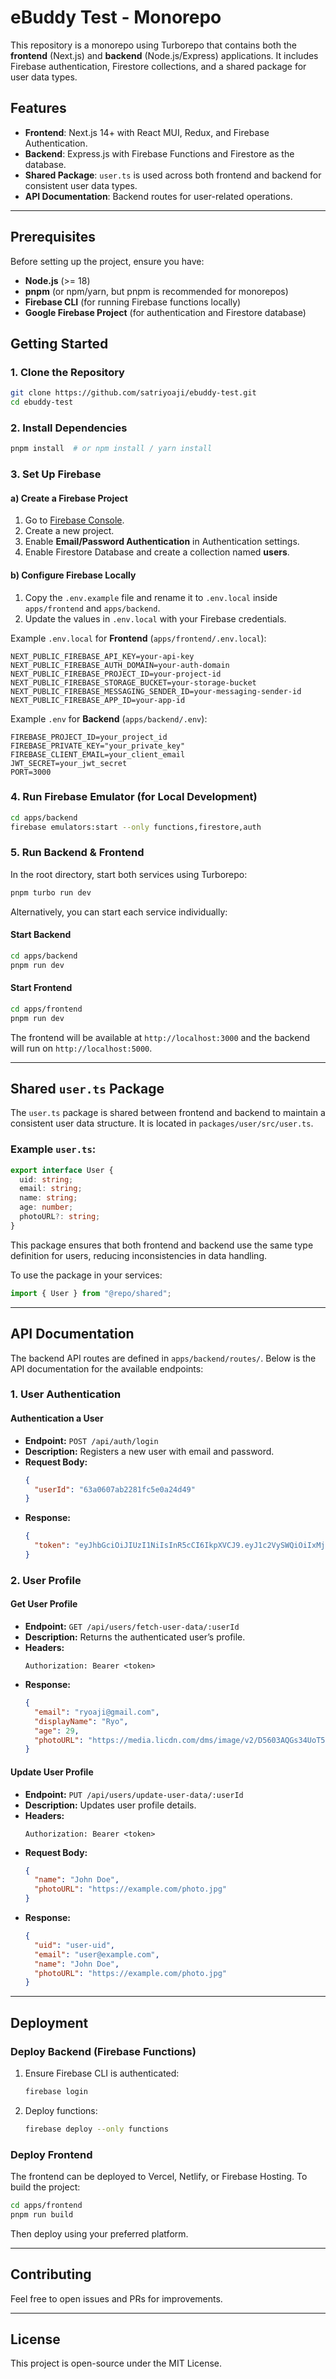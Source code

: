 # eBuddy Test - Monorepo

This repository is a monorepo using Turborepo that contains both the **frontend** (Next.js) and **backend** (Node.js/Express) applications. It includes Firebase authentication, Firestore collections, and a shared package for user data types.

## Features
- **Frontend**: Next.js 14+ with React MUI, Redux, and Firebase Authentication.
- **Backend**: Express.js with Firebase Functions and Firestore as the database.
- **Shared Package**: `user.ts` is used across both frontend and backend for consistent user data types.
- **API Documentation**: Backend routes for user-related operations.

---

## Prerequisites
Before setting up the project, ensure you have:
- **Node.js** (>= 18)
- **pnpm** (or npm/yarn, but pnpm is recommended for monorepos)
- **Firebase CLI** (for running Firebase functions locally)
- **Google Firebase Project** (for authentication and Firestore database)

## Getting Started
### 1. Clone the Repository
```sh
git clone https://github.com/satriyoaji/ebuddy-test.git
cd ebuddy-test
```

### 2. Install Dependencies
```sh
pnpm install  # or npm install / yarn install
```

### 3. Set Up Firebase
#### a) Create a Firebase Project
1. Go to [Firebase Console](https://console.firebase.google.com/).
2. Create a new project.
3. Enable **Email/Password Authentication** in Authentication settings.
4. Enable Firestore Database and create a collection named **users**.

#### b) Configure Firebase Locally
1. Copy the `.env.example` file and rename it to `.env.local` inside `apps/frontend` and `apps/backend`.
2. Update the values in `.env.local` with your Firebase credentials.

Example `.env.local` for **Frontend** (`apps/frontend/.env.local`):
```env
NEXT_PUBLIC_FIREBASE_API_KEY=your-api-key
NEXT_PUBLIC_FIREBASE_AUTH_DOMAIN=your-auth-domain
NEXT_PUBLIC_FIREBASE_PROJECT_ID=your-project-id
NEXT_PUBLIC_FIREBASE_STORAGE_BUCKET=your-storage-bucket
NEXT_PUBLIC_FIREBASE_MESSAGING_SENDER_ID=your-messaging-sender-id
NEXT_PUBLIC_FIREBASE_APP_ID=your-app-id
```

Example `.env` for **Backend** (`apps/backend/.env`):
```env
FIREBASE_PROJECT_ID=your_project_id
FIREBASE_PRIVATE_KEY="your_private_key"
FIREBASE_CLIENT_EMAIL=your_client_email
JWT_SECRET=your_jwt_secret
PORT=3000
```

### 4. Run Firebase Emulator (for Local Development)
```sh
cd apps/backend
firebase emulators:start --only functions,firestore,auth
```

### 5. Run Backend & Frontend
In the root directory, start both services using Turborepo:
```sh
pnpm turbo run dev
```
Alternatively, you can start each service individually:

#### Start Backend
```sh
cd apps/backend
pnpm run dev
```
#### Start Frontend
```sh
cd apps/frontend
pnpm run dev
```

The frontend will be available at `http://localhost:3000` and the backend will run on `http://localhost:5000`.

---

## Shared `user.ts` Package
The `user.ts` package is shared between frontend and backend to maintain a consistent user data structure. It is located in `packages/user/src/user.ts`.

### Example `user.ts`:
```typescript
export interface User {
  uid: string;
  email: string;
  name: string;
  age: number;
  photoURL?: string;
}
```
This package ensures that both frontend and backend use the same type definition for users, reducing inconsistencies in data handling.

To use the package in your services:
```typescript
import { User } from "@repo/shared";
```

---

## API Documentation
The backend API routes are defined in `apps/backend/routes/`. Below is the API documentation for the available endpoints:

### **1. User Authentication**
#### **Authentication a User**
- **Endpoint:** `POST /api/auth/login`
- **Description:** Registers a new user with email and password.
- **Request Body:**
  ```json
  {
    "userId": "63a0607ab2281fc5e0a24d49"
  }
  ```
- **Response:**
  ```json
  {
    "token": "eyJhbGciOiJIUzI1NiIsInR5cCI6IkpXVCJ9.eyJ1c2VySWQiOiIxMjM0NSIsImlhdCI6MTczOTMyNzcxMiwiZXhwIjoxNzM5MzMxMzEyfQ.6I68A60oYjZCUUGlmugGkIuyn3-7vIEE7GPoq_1svOU"
  }
  ```

### **2. User Profile**
#### **Get User Profile**
- **Endpoint:** `GET /api/users/fetch-user-data/:userId`
- **Description:** Returns the authenticated user’s profile.
- **Headers:**
  ```
  Authorization: Bearer <token>
  ```
- **Response:**
  ```json
  {
    "email": "ryoaji@gmail.com",
    "displayName": "Ryo",
    "age": 29,
    "photoURL": "https://media.licdn.com/dms/image/v2/D5603AQGs34UoT5jK1Q/profile-displayphoto-shrink_800_800/profile-displayphoto-shrink_800_800/0/1727968547149?e=1744848000&v=beta&t=XHPM0wKHbsd6ugpWLeC9VIdsaKD_IMN0if8qPjWZ354"
  }
  ```

#### **Update User Profile**
- **Endpoint:** `PUT /api/users/update-user-data/:userId`
- **Description:** Updates user profile details.
- **Headers:**
  ```
  Authorization: Bearer <token>
  ```
- **Request Body:**
  ```json
  {
    "name": "John Doe",
    "photoURL": "https://example.com/photo.jpg"
  }
  ```
- **Response:**
  ```json
  {
    "uid": "user-uid",
    "email": "user@example.com",
    "name": "John Doe",
    "photoURL": "https://example.com/photo.jpg"
  }
  ```

---

## Deployment
### Deploy Backend (Firebase Functions)
1. Ensure Firebase CLI is authenticated:
   ```sh
   firebase login
   ```
2. Deploy functions:
   ```sh
   firebase deploy --only functions
   ```

### Deploy Frontend
The frontend can be deployed to Vercel, Netlify, or Firebase Hosting. To build the project:
```sh
cd apps/frontend
pnpm run build
```
Then deploy using your preferred platform.

---

## Contributing
Feel free to open issues and PRs for improvements.

---

## License
This project is open-source under the MIT License.

